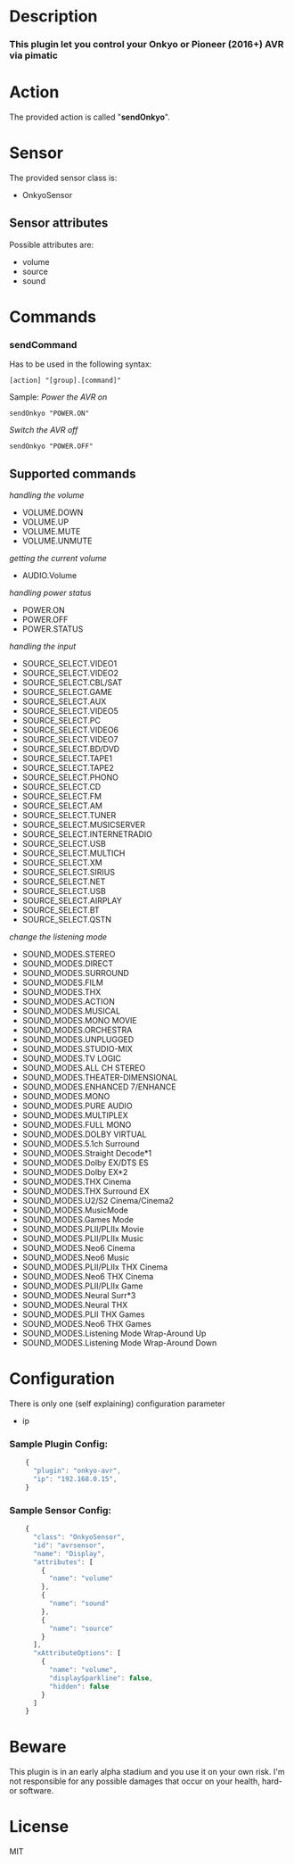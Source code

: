 # Description
### This plugin let you control your Onkyo or Pioneer (2016+) AVR via pimatic

# Action
The provided action is called "**sendOnkyo**".

# Sensor
The provided sensor class is:
* OnkyoSensor

## Sensor attributes
Possible attributes are:
* volume
* source
* sound

# Commands
### sendCommand
Has to be used in the following syntax:
```
[action] "[group].[command]"
```
Sample:
*Power the AVR on*
```
sendOnkyo "POWER.ON"
```

*Switch the AVR off*
```
sendOnkyo "POWER.OFF"
```

## Supported commands
*handling the volume*
* VOLUME.DOWN
* VOLUME.UP
* VOLUME.MUTE
* VOLUME.UNMUTE

*getting the current volume*
* AUDIO.Volume

*handling power status*
* POWER.ON
* POWER.OFF
* POWER.STATUS

*handling the input*
* SOURCE_SELECT.VIDEO1
* SOURCE_SELECT.VIDEO2
* SOURCE_SELECT.CBL/SAT
* SOURCE_SELECT.GAME
* SOURCE_SELECT.AUX
* SOURCE_SELECT.VIDEO5
* SOURCE_SELECT.PC
* SOURCE_SELECT.VIDEO6
* SOURCE_SELECT.VIDEO7
* SOURCE_SELECT.BD/DVD
* SOURCE_SELECT.TAPE1
* SOURCE_SELECT.TAPE2
* SOURCE_SELECT.PHONO
* SOURCE_SELECT.CD
* SOURCE_SELECT.FM
* SOURCE_SELECT.AM
* SOURCE_SELECT.TUNER
* SOURCE_SELECT.MUSICSERVER
* SOURCE_SELECT.INTERNETRADIO
* SOURCE_SELECT.USB
* SOURCE_SELECT.MULTICH
* SOURCE_SELECT.XM
* SOURCE_SELECT.SIRIUS
* SOURCE_SELECT.NET
* SOURCE_SELECT.USB
* SOURCE_SELECT.AIRPLAY
* SOURCE_SELECT.BT
* SOURCE_SELECT.QSTN

*change the listening mode*
* SOUND_MODES.STEREO
* SOUND_MODES.DIRECT
* SOUND_MODES.SURROUND
* SOUND_MODES.FILM
* SOUND_MODES.THX
* SOUND_MODES.ACTION
* SOUND_MODES.MUSICAL
* SOUND_MODES.MONO MOVIE
* SOUND_MODES.ORCHESTRA
* SOUND_MODES.UNPLUGGED
* SOUND_MODES.STUDIO-MIX
* SOUND_MODES.TV LOGIC
* SOUND_MODES.ALL CH STEREO
* SOUND_MODES.THEATER-DIMENSIONAL
* SOUND_MODES.ENHANCED 7/ENHANCE
* SOUND_MODES.MONO
* SOUND_MODES.PURE AUDIO
* SOUND_MODES.MULTIPLEX
* SOUND_MODES.FULL MONO
* SOUND_MODES.DOLBY VIRTUAL
* SOUND_MODES.5.1ch Surround
* SOUND_MODES.Straight Decode*1
* SOUND_MODES.Dolby EX/DTS ES
* SOUND_MODES.Dolby EX*2
* SOUND_MODES.THX Cinema
* SOUND_MODES.THX Surround EX
* SOUND_MODES.U2/S2 Cinema/Cinema2
* SOUND_MODES.MusicMode
* SOUND_MODES.Games Mode
* SOUND_MODES.PLII/PLIIx Movie
* SOUND_MODES.PLII/PLIIx Music
* SOUND_MODES.Neo6 Cinema
* SOUND_MODES.Neo6 Music
* SOUND_MODES.PLII/PLIIx THX Cinema
* SOUND_MODES.Neo6 THX Cinema
* SOUND_MODES.PLII/PLIIx Game
* SOUND_MODES.Neural Surr*3
* SOUND_MODES.Neural THX
* SOUND_MODES.PLII THX Games
* SOUND_MODES.Neo6 THX Games
* SOUND_MODES.Listening Mode Wrap-Around Up
* SOUND_MODES.Listening Mode Wrap-Around Down

# Configuration
There is only one (self explaining) configuration parameter
* ip

### Sample Plugin Config:
```javascript
    {
      "plugin": "onkyo-avr",
      "ip": "192.168.0.15",
    }
```

### Sample Sensor Config:
```javascript
    {
      "class": "OnkyoSensor",
      "id": "avrsensor",
      "name": "Display",
      "attributes": [
        {
          "name": "volume"
        },
        {
          "name": "sound"
        },
        {
          "name": "source"
        }
      ],
      "xAttributeOptions": [
        {
          "name": "volume",
          "displaySparkline": false,
          "hidden": false
        }
      ]
    }
```

# Beware
This plugin is in an early alpha stadium and you use it on your own risk.
I'm not responsible for any possible damages that occur on your health, hard- or software.

# License
MIT

